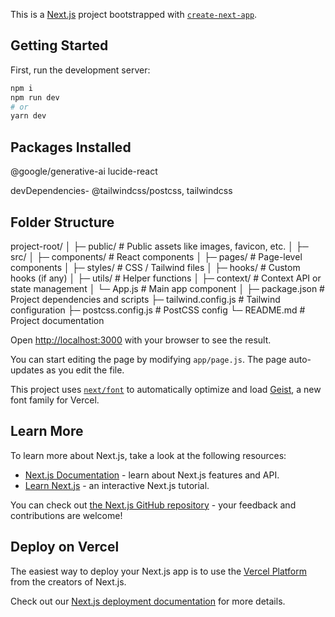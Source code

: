This is a [Next.js](https://nextjs.org) project bootstrapped with [`create-next-app`](https://github.com/vercel/next.js/tree/canary/packages/create-next-app).



## Getting Started

First, run the development server:

```bash
npm i
npm run dev
# or
yarn dev
```

## Packages Installed 

@google/generative-ai
lucide-react

devDependencies- @tailwindcss/postcss, tailwindcss

## Folder Structure 

project-root/
│
├─ public/                 # Public assets like images, favicon, etc.
│
├─ src/
│   ├─ components/         # React components
│   ├─ pages/              # Page-level components
│   ├─ styles/             # CSS / Tailwind files
│   ├─ hooks/              # Custom hooks (if any)
│   ├─ utils/              # Helper functions
│   ├─ context/            # Context API or state management
│   └─ App.js              # Main app component
│
├─ package.json            # Project dependencies and scripts
├─ tailwind.config.js      # Tailwind configuration
├─ postcss.config.js       # PostCSS config
└─ README.md               # Project documentation


  

Open [http://localhost:3000](http://localhost:3000) with your browser to see the result.

You can start editing the page by modifying `app/page.js`. The page auto-updates as you edit the file.

This project uses [`next/font`](https://nextjs.org/docs/app/building-your-application/optimizing/fonts) to automatically optimize and load [Geist](https://vercel.com/font), a new font family for Vercel.

## Learn More

To learn more about Next.js, take a look at the following resources:

- [Next.js Documentation](https://nextjs.org/docs) - learn about Next.js features and API.
- [Learn Next.js](https://nextjs.org/learn) - an interactive Next.js tutorial.

You can check out [the Next.js GitHub repository](https://github.com/vercel/next.js) - your feedback and contributions are welcome!

## Deploy on Vercel

The easiest way to deploy your Next.js app is to use the [Vercel Platform](https://vercel.com/new?utm_medium=default-template&filter=next.js&utm_source=create-next-app&utm_campaign=create-next-app-readme) from the creators of Next.js.

Check out our [Next.js deployment documentation](https://nextjs.org/docs/app/building-your-application/deploying) for more details.
